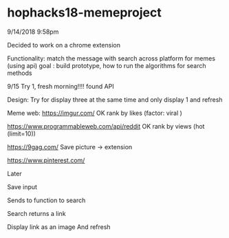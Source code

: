 # hophacks18-memeproject
9/14/2018
9:58pm

Decided to work on a chrome extension 

Functionality: match the message with search across platform for memes (using api)
goal : build prototype, how to run the algorithms for search methods


9/15
Try 1, fresh morning!!!!
found API

Design:
Try for display three at the same time and only display 1 and refresh

Meme web:
https://imgur.com/  OK rank by likes (factor: viral )

https://www.programmableweb.com/api/reddit   OK rank by views (hot (limit=10))

https://9gag.com/
Save picture -> extension

https://www.pinterest.com/

Later


Save input

Sends to function to search

Search returns a link

Display link as an image
And refresh

